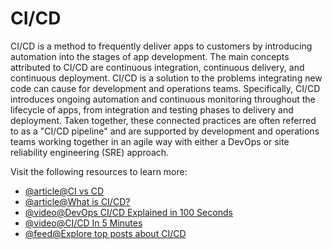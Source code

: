 # CI/CD

CI/CD is a method to frequently deliver apps to customers by introducing automation into the stages of app development. The main concepts attributed to CI/CD are continuous integration, continuous delivery, and continuous deployment. CI/CD is a solution to the problems integrating new code can cause for development and operations teams. Specifically, CI/CD introduces ongoing automation and continuous monitoring throughout the lifecycle of apps, from integration and testing phases to delivery and deployment. Taken together, these connected practices are often referred to as a "CI/CD pipeline" and are supported by development and operations teams working together in an agile way with either a DevOps or site reliability engineering (SRE) approach.

Visit the following resources to learn more:

- [@article@CI vs CD](https://www.atlassian.com/continuous-delivery/principles/continuous-integration-vs-delivery-vs-deployment)
- [@article@What is CI/CD?](https://www.redhat.com/en/topics/devops/what-is-ci-cd)
- [@video@DevOps CI/CD Explained in 100 Seconds](https://www.youtube.com/watch?v=scEDHsr3APg)
- [@video@CI/CD In 5 Minutes](https://www.youtube.com/watch?v=42UP1fxi2SY)
- [@feed@Explore top posts about CI/CD](https://app.daily.dev/tags/cicd?ref=roadmapsh)